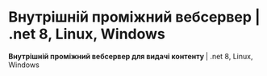 # Внутрішній проміжний вебсервер | .net 8, Linux, Windows
<b>Внутрішній проміжний вебсервер для видачі контенту </b> | .net 8, Linux, Windows <br/>
